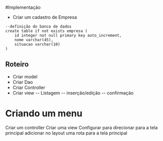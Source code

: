 #Implementação
- Criar um cadastro de Empresa
```
--definição do banco de dados
create table if not exists empresa (
    id integer not null primary key auto_increment,
    nome varchar(45),
    situacao varchar(10)
)
```
## Roteiro
- Criar model
- Criar Dao
- Criar Controller
- Criar view
-- Listagem
-- inserção/edição
-- confirmação

# Criando um menu
Criar um controller
Criar uma view
Configurar para direcionar para a tela principal
adicionar no layout uma rota para a tela principal

